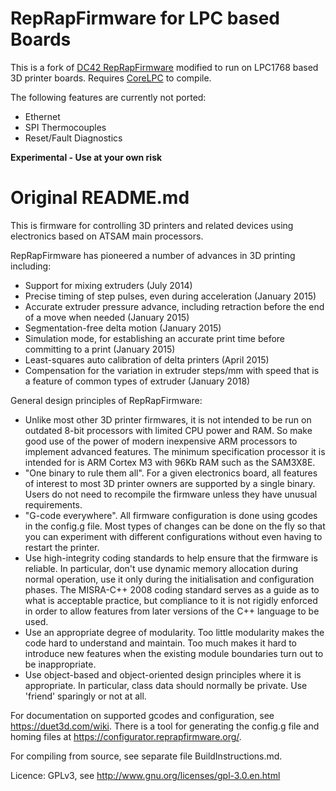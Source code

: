 
# RepRapFirmware for LPC based Boards

This is a fork of [DC42 RepRapFirmware](https://github.com/dc42/RepRapFirmware) modified to run on LPC1768 based 3D printer boards. Requires [CoreLPC](https://github.com/dc42/CoreLPC) to compile.

The following features are currently not ported:
* Ethernet
* SPI Thermocouples
* Reset/Fault Diagnostics

**Experimental - Use at your own risk**

# Original README.md

This is firmware for controlling 3D printers and related devices using electronics based on ATSAM main processors.

RepRapFirmware has pioneered a number of advances in 3D printing including:

* Support for mixing extruders (July 2014)
* Precise timing of step pulses, even during acceleration (January 2015)
* Accurate extruder pressure advance, including retraction before the end of a move when needed (January 2015)
* Segmentation-free delta motion (January 2015)
* Simulation mode, for establishing an accurate print time before committing to a print (January 2015)
* Least-squares auto calibration of delta printers (April 2015)
* Compensation for the variation in extruder steps/mm with speed that is a feature of common types of extruder (January 2018)

General design principles of RepRapFirmware:

* Unlike most other 3D printer firmwares, it is not intended to be run on outdated 8-bit processors with limited CPU power and RAM. So make good use of the power of modern inexpensive ARM processors to implement advanced features. The minimum specification processor it is intended for is ARM Cortex M3 with 96Kb RAM such as the SAM3X8E.
* "One binary to rule them all". For a given electronics board, all features of interest to most 3D printer owners are supported by a single binary. Users do not need to recompile the firmware unless they have unusual requirements.
* "G-code everywhere". All firmware configuration is done using gcodes in the config.g file. Most types of changes can be done on the fly so that you can experiment with different configurations without even having to restart the printer.
* Use high-integrity coding standards to help ensure that the firmware is reliable. In particular, don't use dynamic memory allocation during normal operation, use it only during the initialisation and configuration phases. The MISRA-C++ 2008 coding standard serves as a guide as to what is acceptable practice, but compliance to it is not rigidly enforced in order to allow features from later versions of the C++ language to be used.
* Use an appropriate degree of modularity. Too little modularity makes the code hard to understand and maintain. Too much makes it hard to introduce new features when the existing module boundaries turn out to be inappropriate.
* Use object-based and object-oriented design principles where it is appropriate. In particular, class data should normally be private. Use 'friend' sparingly or not at all.

For documentation on supported gcodes and configuration, see https://duet3d.com/wiki. There is a tool for generating the config.g file and homing files at https://configurator.reprapfirmware.org/.

For compiling from source, see separate file BuildInstructions.md.

Licence: GPLv3, see http://www.gnu.org/licenses/gpl-3.0.en.html
